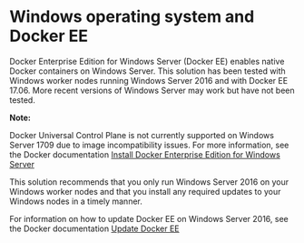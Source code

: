 # Windows operating system and Docker EE

Docker Enterprise Edition for Windows Server (Docker EE) enables native Docker containers on Windows Server. This solution has been tested with Windows worker nodes running Windows Server 2016 and with Docker EE 17.06. More recent versions of Windows Server may work but have not been tested.

**Note:** 

Docker Universal Control Plane is not currently supported on Windows Server 1709 due to image incompatibility issues. For more information, see the Docker documentation [Install Docker Enterprise Edition for Windows Server](https://docs.docker.com/install/windows/docker-ee/)

This solution recommends that you only run Windows Server 2016 on your Windows worker nodes and that you install any required updates to your Windows nodes in a timely manner.

For information on how to update Docker EE on Windows Server 2016, see the Docker documentation [Update Docker EE](https://docs.docker.com/install/windows/docker-ee/#update-docker-ee)